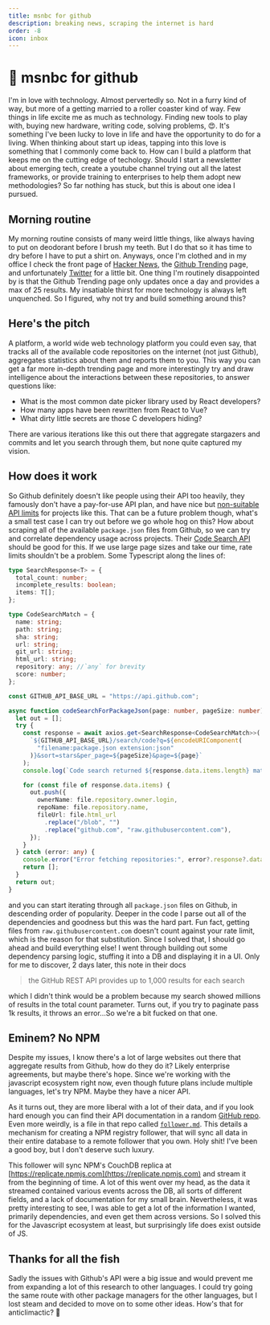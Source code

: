 ```yaml
---
title: msnbc for github
description: breaking news, scraping the internet is hard
order: -8
icon: inbox
---
```


# 📰 msnbc for github

I'm in love with technology. Almost pervertedly so. Not in a furry kind of way, but more of a getting married to a roller coaster kind of way. Few things in life excite me as much as technology. Finding new tools to play with, buying new hardware, writing code, solving problems, 😍. It's something I've been lucky to love in life and have the opportunity to do for a living. When thinking about start up ideas, tapping into this love is something that I commonly come back to. How can I build a platform that keeps me on the cutting edge of techology. Should I start a newsletter about emerging tech, create a youtube channel trying out all the latest frameworks, or provide training to enterprises to help them adopt new methodologies? So far nothing has stuck, but this is about one idea I pursued.

## Morning routine

My morning routine consists of many weird little things, like always having to put on deodorant before I brush my teeth. But I do that so it has time to dry before I have to put a shirt on. Anyways, once I'm clothed and in my office I check the front page of [Hacker News](https://news.ycombinator.com), the [Github Trending](https://github.com/trending) page, and unfortunately [Twitter](https://x.com/jreynoldsdev) for a little bit. One thing I'm routinely disappointed by is that the Github Trending page only updates once a day and provides a max of 25 results. My insatiable thirst for more technology is always left unquenched. So I figured, why not try and build something around this?

## Here's the pitch

A platform, a world wide web technology platform you could even say, that tracks all of the available code repositories on the internet (not just Github), aggregates statistics about them and reports them to you. This way you can get a far more in-depth trending page and more interestingly try and draw intelligence about the interactions between these repositories, to answer questions like:

- What is the most common date picker library used by React developers?
- How many apps have been rewritten from React to Vue?
- What dirty little secrets are those C developers hiding?

There are various iterations like this out there that aggregate stargazers and commits and let you search through them, but none quite captured my vision.

## How does it work

So Github definitely doesn't like people using their API too heavily, they famously don't have a pay-for-use API plan, and have nice but [non-suitable API limits](https://docs.github.com/en/rest/using-the-rest-api/rate-limits-for-the-rest-api?apiVersion=2022-11-28) for projects like this. That can be a future problem though, what's a small test case I can try out before we go whole hog on this? How about scraping all of the available `package.json` files from Github, so we can try and correlate dependency usage across projects. Their [Code Search API](https://docs.github.com/en/rest/search/search?apiVersion=2022-11-28#search-code) should be good for this. If we use large page sizes and take our time, rate limits shouldn't be a problem. Some Typescript along the lines of:

```typescript
type SearchResponse<T> = {
  total_count: number;
  incomplete_results: boolean;
  items: T[];
};

type CodeSearchMatch = {
  name: string;
  path: string;
  sha: string;
  url: string;
  git_url: string;
  html_url: string;
  repository: any; //`any` for brevity
  score: number;
};

const GITHUB_API_BASE_URL = "https://api.github.com";

async function codeSearchForPackageJson(page: number, pageSize: number) {
  let out = [];
  try {
    const response = await axios.get<SearchResponse<CodeSearchMatch>>(
      `${GITHUB_API_BASE_URL}/search/code?q=${encodeURIComponent(
        "filename:package.json extension:json"
      )}&sort=stars&per_page=${pageSize}&page=${page}`
    );
    console.log(`Code search returned ${response.data.items.length} matches`);

    for (const file of response.data.items) {
      out.push({
        ownerName: file.repository.owner.login,
        repoName: file.repository.name,
        fileUrl: file.html_url
          .replace("/blob", "")
          .replace("github.com", "raw.githubusercontent.com"),
      });
    }
  } catch (error: any) {
    console.error("Error fetching repositories:", error?.response?.data);
    return [];
  }
  return out;
}
```

and you can start iterating through all `package.json` files on Github, in descending order of popularity. Deeper in the code I parse out all of the dependencies and goodness but this was the hard part. Fun fact, getting files from `raw.githubusercontent.com` doesn't count against your rate limit, which is the reason for that substitution. Since I solved that, I should go ahead and build everything else! I went through building out some dependency parsing logic, stuffing it into a DB and displaying it in a UI. Only for me to discover, 2 days later, this note in their docs

> the GitHub REST API provides up to 1,000 results for each search

which I didn't think would be a problem because my search showed millions of results in the total count parameter. Turns out, if you try to paginate pass 1k results, it throws an error...So we're a bit fucked on that one.

## Eminem? No NPM

Despite my issues, I know there's a lot of large websites out there that aggregate results from Github, how do they do it? Likely enterprise agreements, but maybe there's hope. Since we're working with the javascript ecosystem right now, even though future plans include multiple languages, let's try NPM. Maybe they have a nicer API.

As it turns out, they are more liberal with a lot of their data, and if you look hard enough you can find their API documentation in a random [GitHub repo](https://github.com/npm/registry/blob/master/docs/REGISTRY-API.md). Even more weirdly, is a file in that repo called [`follower.md`](https://github.com/npm/registry/blob/master/docs/follower.md). This details a mechanism for creating a NPM registry follower, that will sync all data in their entire database to a remote follower that you own. Holy shit! I've been a good boy, but I don't deserve such luxury.

This follower will sync NPM's CouchDB replica at [https://replicate.npmjs.com](https://replicate.npmjs.com) and stream it from the beginning of time. A lot of this went over my head, as the data it streamed contained various events across the DB, all sorts of different fields, and a lack of documentation for my small brain. Nevertheless, it was pretty interesting to see, I was able to get a lot of the information I wanted, primarily dependencies, and even get them across versions. So I solved this for the Javascript ecosystem at least, but surprisingly life does exist outside of JS.

## Thanks for all the fish

Sadly the issues with Github's API were a big issue and would prevent me from expanding a lot of this research to other languages. I could try going the same route with other package managers for the other languages, but I lost steam and decided to move on to some other ideas. How's that for anticlimactic? 🫡
